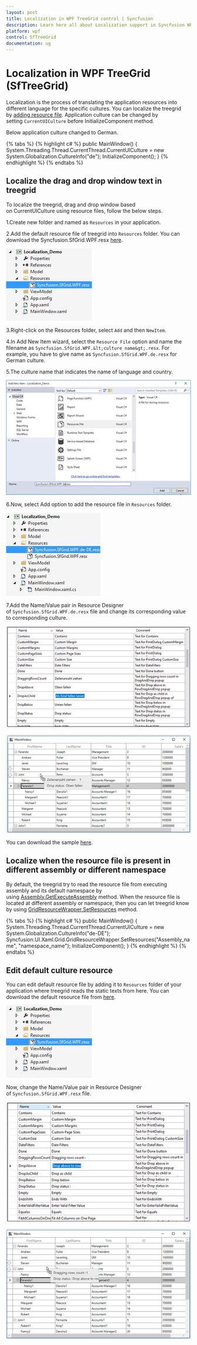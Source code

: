 ```yaml
---
layout: post
title: Localization in WPF TreeGrid control | Syncfusion
description: Learn here all about Localization support in Syncfusion WPF TreeGrid (SfTreeGrid) control and more.
platform: wpf
control: SfTreeGrid
documentation: ug
---
```

# Localization in WPF TreeGrid (SfTreeGrid)

Localization is the process of translating the application resources into different language for the specific cultures. You can localize the treegrid by [adding resource file](https://msdn.microsoft.com/library/aa992030.aspx). Application culture can be changed by setting `CurrentUICulture` before InitializeComponent method.

Below application culture changed to German.

{% tabs %}
{% highlight c# %}
public MainWindow()
{
    System.Threading.Thread.CurrentThread.CurrentUICulture = new System.Globalization.CultureInfo("de");
    InitializeComponent();
}
{% endhighlight %}
{% endtabs %}

## Localize the drag and drop window text in treegrid

To localize the treegrid, drag and drop window based on CurrentUICulture using resource files, follow the below steps.

1.Create new folder and named as `Resources` in your application. 

2.Add the default resource file of treegrid into `Resources` folder. You can download the Syncfusion.SfGrid.WPF.resx [here](http://www.syncfusion.com/downloads/support/directtrac/general/ze/Syncfusion.SfGrid.WPF2020296999.zip).

![Default resouce file of WPF treegrid](Localization_images/Localization_img1.jpeg)

3.Right-click on the Resources folder, select `Add` and then `NewItem`.

4.In Add New Item wizard, select the `Resource File` option and name the filename as `Syncfusion.SfGrid.WPF.&lt;culture name&gt;.resx`. For example, you have to give name as `Syncfusion.SfGrid.WPF.de.resx` for German culture.

5.The culture name that indicates the name of language and country.

![Creating a resource file](Localization_images/Localization_img2.jpeg)

6.Now, select Add option to add the resource file in `Resources` folder.

![Adding the created resource file as resource](Localization_images/Localization_img3.jpeg)

7.Add the Name/Value pair in Resource Designer of `Syncfusion.SfGrid.WPF.de.resx` file and change its corresponding value to corresponding culture.

![Modifying the resource file as per culture](Localization_images/Localization_img4.jpeg)

![WPF treegrid drag and drop window displayed with localized text](Localization_images/Localization_img5.jpeg)

You can download the sample [here](https://github.com/SyncfusionExamples/how-to-localize-the-drag-and-drop-window-text-in-treegrid/tree/master/WPF).

## Localize when the resource file is present in different assembly or different namespace

By default, the treegrid try to read the resource file from executing assembly and its default namespace by using [Assembly.GetExecuteAssembly](https://msdn.microsoft.com/en-us/library/system.reflection.assembly.getexecutingassembly.aspx) method. When the resource file is located at different assembly or namespace, then you can let treegrid know by using [GridResourceWrapper.SetResources](https://help.syncfusion.com/cr/wpf/Syncfusion.UI.Xaml.Grid.GridResourceWrapper.html#Syncfusion_UI_Xaml_Grid_GridResourceWrapper_SetResources_System_Reflection_Assembly_) method.

{% tabs %}
{% highlight c# %}
public MainWindow()
{
    System.Threading.Thread.CurrentThread.CurrentUICulture = new System.Globalization.CultureInfo("de-DE");
    Syncfusion.UI.Xaml.Grid.GridResourceWrapper.SetResources("Assembly_name", "namespace_name");
    InitializeComponent();
}
{% endhighlight %}
{% endtabs %}

## Edit default culture resource 

You can edit default resource file by adding it to `Resources` folder of your application where treegrid reads the static texts from here. You can download the default resource file from [here](http://www.syncfusion.com/downloads/support/directtrac/general/ze/Syncfusion.SfGrid.WPF-804035924.zip).

![Default resource file](Localization_images/Localization_img6.jpeg)

Now, change the Name/Value pair in Resource Designer of `Syncfusion.SfGrid.WPF.resx` file.

![Modifying the default resource file](Localization_images/Localization_img7.jpeg)

![WPF treegrid shown with modified resource](Localization_images/Localization_img8.jpeg)

